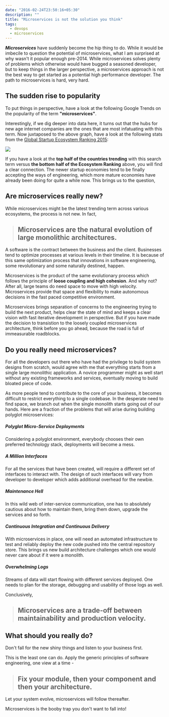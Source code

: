 ```yaml
---
date: "2016-02-24T23:50:16+05:30"
description: ""
title: "Microservices is not the solution you think"
tags:
  - devops
  - microservices
---
```


***Microservices*** have suddenly become the hip thing to do. While
it would be imbecile to question the potential of microservices,
what I am surprised at why wasn't it popular enough pre-2014. While
microservices solves plenty of problems which otherwise would have bugged a
seasoned developer, but to keep things in the larger perspective,
a microservices approach is not the best way to get started as a
potential high performance developer. The path to microservices is
hard, very hard.

<!--more-->

## The sudden rise to popularity

To put things in perspective, have a look at the following Google Trends
on the popularity of the term **"microservices"**.

<script
  src="//www.google.co.in/trends/embed.js?hl=en-US&q=microservices&cmpt=q&tz=Etc/GMT-5:30&tz=Etc/GMT-5:30&content=1&cid=TIMESERIES_GRAPH_0&export=5&w=500&h=330">
</script>

<script
  type="text/javascript"
  src="//www.google.co.in/trends/embed.js?hl=en-US&q=microservices&tz=Etc/GMT-5:30&content=1&cid=GEO_MAP_0_1&export=5&w=500&h=600">
</script>

Interestingly, if we dig deeper into data here, it turns out that the
hubs for new age internet companies are the ones that are most infatuating
with this term. Now juxtaposed to the above graph, have a look at the following
stats from the [Global Startup Ecosystem Ranking 2015](http://startup-ecosystem.compass.co/ser2015/):

<img src="http://ec2-50-17-15-93.compute-1.amazonaws.com/wp-content/uploads/2015/08/SER_2015_ranking_table_Final.png"></img>

If you have a look at the **top half of the countries trending** with this search
term versus **the bottom half of the Ecosystem Ranking** above, you will find a
clear connection. The newer startup economies tend to be finally accepting the
ways of engineering, which more mature economies have already been doing for
quite a while now. This brings us to the question,

## Are microservices really new?

While microservices might be the latest trending term across various
ecosystems, the process is not new. In fact,

>
> ## Microservices are the natural evolution of large monolithic architectures.
>

A software is the contract between the business and the client. Businesses
tend to optimize processes at various levels in their timeline. It is
because of this same optimization process that innovations in software
engineering, some revolutionary and some naturally destined, happen.

Microservices is the product of the same evolutionary process which follows
the principle of **loose coupling and high cohesion**. And why not? After
all, large teams do need space to move with high velocity. Microservices
provide that space and flexibility to make autonomous decisions in the
fast paced competitive environment.

Microservices brings separation of concerns to the engineering trying to
build the next product, helps clear the state of mind and keeps a clear
vision with fast iterative development in perspective. But if you have
made the decision to transistion to the loosely coupled microservices
architecture, think before you go ahead, because the road is full of
immeasurable roadblocks.

## Do you really need microservices?

For all the developers out there who have had the privilege to build
system designs from scratch, would agree with me that everything starts
from a single large monolithic application. A novice programmer might as
well start without any existing frameworks and services, eventually moving
to build bloated piece of code.

As more people tend to contribute to the core of your business, it
becomes difficult to restrict everything to a single codebase. In the
desperate need to find space, we branch out when the single monolith
starts going out of our hands. Here are a fraction of the problems that
will arise during building polyglot microservices:

##### Polyglot Micro-Service Deployments

Considering a polyglot environment, everybody chooses their own preferred
technology stack, deployments will become a mess.

##### A Million Interfaces

For all the services that have been created, will require a different set
of interfaces to interact with. The design of such interfaces will vary
from developer to developer which adds additional overhead for the newbie.

##### Maintenance Hell

In this wild web of inter-service communication, one has to absolutely
cautious about how to maintain them, bring them down, upgrade the services
and so forth.

##### Continuous Integration and Continuous Delivery

With microservices in place, one will need an automated infrastructure
to test and reliably deploy the new code pushed into the central
repository store. This brings us new build architecture challenges which
one would never care about if it were a monolith.

##### Overwhelming Logs

Streams of data will start flowing with different services deployed.
One needs to plan for the storage, debugging and usability of those
logs as well.

Conclusively,

> ## Microservices are a trade-off between maintainability and production velocity.

## What should you really do?

Don't fall for the new shiny things and listen to your business first.

This is the least one can do. Apply the generic principles of
software engineering, one view at a time -

> ## Fix your module, then your component and then your architecture.

Let your system evolve, microservices will follow thereafter.

Microservices is the booby trap you don't want to fall into!

